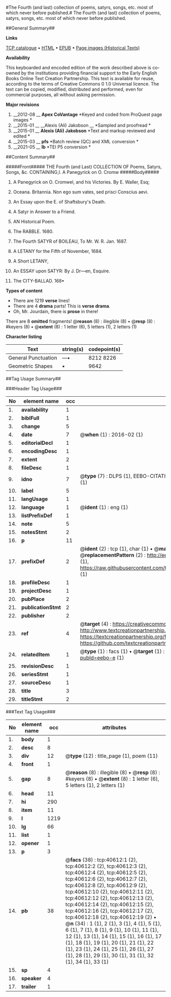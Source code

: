 #The Fourth (and last) collection of poems, satyrs, songs, etc. most of which never before published.#
The Fourth (and last) collection of poems, satyrs, songs, etc. most of which never before published.

##General Summary##

**Links**

[TCP catalogue](http://www.ota.ox.ac.uk/tcp/)  • 
[HTML](http://tei.it.ox.ac.uk/tcp/Texts-HTML/free/A40/A40064.html)  • 
[EPUB](http://tei.it.ox.ac.uk/tcp/Texts-EPUB/free/A40/A40064.epub) • 
[Page images (Historical Texts)](https://historicaltexts.jisc.ac.uk/eebo-7944336e)

**Availability**

This keyboarded and encoded edition of the work described above is co-owned by the
    institutions providing financial support to the Early English Books Online Text Creation
    Partnership. This text is available for reuse, according to the terms of  Creative Commons 0 1.0 Universal
    licence. The text can be copied, modified, distributed and performed, even for commercial
    purposes, all without asking permission.

**Major revisions**

1. __2012-08 __ __Apex CoVantage__ *Keyed and coded from ProQuest page images *
1. __2015-01 __ __Alexis (Ali) Jakobson __ *Sampled and proofread *
1. __2015-01 __ __Alexis (Ali) Jakobson__ *Text and markup reviewed and edited *
1. __2015-03 __ __pfs__ *Batch review (QC) and XML conversion *
1. __2021-05 __ __lb__ *TEI P5 conversion *

##Content Summary##

#####Front#####
THE Fourth (and Last) COLLECTION OF Poems, Satyrs, Songs, &c. CONTAINING,I. A Panegyrick on O. Cromw
#####Body#####

1. A Panegyrick on O. Cromwel, and his Victories. By E. Waller, Esq;

1. Oceana. Britannia. Non ego sum vates, sed prisci Conscius aevi.

1. An Essay upon the E. of Shaftsbury's Death.

1. A Satyr in Answer to a Friend.

1. AN Historical Poem.

1. The RABBLE. 1680.

1. The Fourth SATYR of BOILEAU, To Mr. W. R. Jan. 1687.

1. A LETANY for the Fifth of November, 1684.

1. A Short LETANY,

1. An ESSAY upon SATYR: By J. Dr—en, Esquire.

1. The CITY-BALLAD. 168•

**Types of content**

  * There are 1219 **verse** lines!
  * There are 4 **drama** parts! This is **verse drama**.
  * Oh, Mr. Jourdain, there is **prose** in there!

There are 8 **omitted** fragments! 
 @__reason__ (8) : illegible (8)  •  @__resp__ (8) : #keyers (8)  •  @__extent__ (8) : 1 letter (6), 5 letters (1), 2 letters (1)

**Character listing**


|Text|string(s)|codepoint(s)|
|---|---|---|
|General Punctuation|—•|8212 8226|
|Geometric Shapes|▪|9642|

##Tag Usage Summary##

###Header Tag Usage###

|No|element name|occ|attributes|
|---|---|---|---|
|1.|__availability__|1||
|2.|__biblFull__|1||
|3.|__change__|5||
|4.|__date__|7| @__when__ (1) : 2016-02 (1)|
|5.|__editorialDecl__|1||
|6.|__encodingDesc__|1||
|7.|__extent__|2||
|8.|__fileDesc__|1||
|9.|__idno__|7| @__type__ (7) : DLPS (1), EEBO-CITATION (1), VID (1), EEBO-PROQUEST (1), STC (2), OCLC (1)|
|10.|__label__|5||
|11.|__langUsage__|1||
|12.|__language__|1| @__ident__ (1) : eng (1)|
|13.|__listPrefixDef__|1||
|14.|__note__|5||
|15.|__notesStmt__|2||
|16.|__p__|11||
|17.|__prefixDef__|2| @__ident__ (2) : tcp (1), char (1)  •  @__matchPattern__ (2) : ([0-9\-]+):([0-9IVX]+) (1), (.+) (1)  •  @__replacementPattern__ (2) : http://eebo.chadwyck.com/downloadtiff?vid=$1&page=$2 (1), https://raw.githubusercontent.com/textcreationpartnership/Texts/master/tcpchars.xml#$1 (1)|
|18.|__profileDesc__|1||
|19.|__projectDesc__|1||
|20.|__pubPlace__|2||
|21.|__publicationStmt__|2||
|22.|__publisher__|2||
|23.|__ref__|4| @__target__ (4) : https://creativecommons.org/publicdomain/zero/1.0/ (1), http://www.textcreationpartnership.org/docs/. (1), https://textcreationpartnership.org/faq/#faq05 (1), https://github.com/textcreationpartnership (1)|
|24.|__relatedItem__|1| @__type__ (1) : facs (1)  •  @__target__ (1) : https://data.historicaltexts.jisc.ac.uk/view?pubId=eebo-e (1)|
|25.|__revisionDesc__|1||
|26.|__seriesStmt__|1||
|27.|__sourceDesc__|1||
|28.|__title__|3||
|29.|__titleStmt__|2||


###Text Tag Usage###

|No|element name|occ|attributes|
|---|---|---|---|
|1.|__body__|1||
|2.|__desc__|8||
|3.|__div__|12| @__type__ (12) : title_page (1), poem (11)|
|4.|__front__|1||
|5.|__gap__|8| @__reason__ (8) : illegible (8)  •  @__resp__ (8) : #keyers (8)  •  @__extent__ (8) : 1 letter (6), 5 letters (1), 2 letters (1)|
|6.|__head__|11||
|7.|__hi__|290||
|8.|__item__|11||
|9.|__l__|1219||
|10.|__lg__|66||
|11.|__list__|1||
|12.|__opener__|1||
|13.|__p__|3||
|14.|__pb__|38| @__facs__ (38) : tcp:40612:1 (2), tcp:40612:2 (2), tcp:40612:3 (2), tcp:40612:4 (2), tcp:40612:5 (2), tcp:40612:6 (2), tcp:40612:7 (2), tcp:40612:8 (2), tcp:40612:9 (2), tcp:40612:10 (2), tcp:40612:11 (2), tcp:40612:12 (2), tcp:40612:13 (2), tcp:40612:14 (2), tcp:40612:15 (2), tcp:40612:16 (2), tcp:40612:17 (2), tcp:40612:18 (2), tcp:40612:19 (2)  •  @__n__ (34) : 1 (1), 2 (1), 3 (1), 4 (1), 5 (1), 6 (1), 7 (1), 8 (1), 9 (1), 10 (1), 11 (1), 12 (1), 13 (1), 14 (1), 15 (1), 16 (1), 17 (1), 18 (1), 19 (1), 20 (1), 21 (1), 22 (1), 23 (1), 24 (1), 25 (1), 26 (1), 27 (1), 28 (1), 29 (1), 30 (1), 31 (1), 32 (1), 34 (1), 33 (1)|
|15.|__sp__|4||
|16.|__speaker__|4||
|17.|__trailer__|1||
